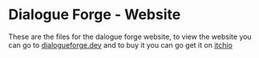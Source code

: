 # Dialogue Forge - Website

These are the files for the dalogue forge website, to view the website you can go to [dialogueforge.dev](https://dialogueforge.dev) and to buy it you can go get it on [itchio](https://minoqi.itchio.io/dialogue-forge)